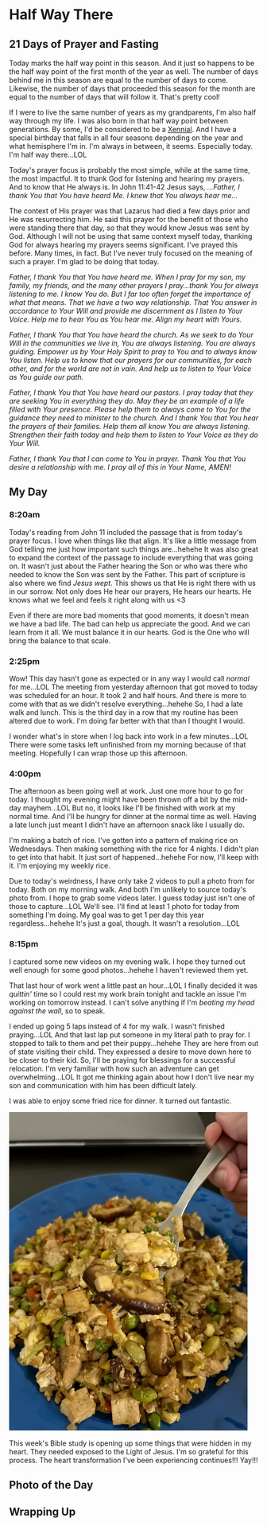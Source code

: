 # Half Way There

## 21 Days of Prayer and Fasting

Today marks the half way point in this season. And it just so happens to be the half way point of the first month of the year as well. The number of days behind me in this season are equal to the number of days to come. Likewise, the number of days that proceeded this season for the month are equal to the number of days that will follow it. That's pretty cool!

If I were to live the same number of years as my grandparents, I'm also half way through my life. I was also born in that half way point between generations. By some, I'd be considered to be a [Xennial](https://en.wikipedia.org/wiki/Xennials). And I have a special birthday that falls in all four seasons depending on the year and what hemisphere I'm in. I'm always in between, it seems. Especially today. I'm half way there...LOL

Today's prayer focus is probably the most simple, while at the same time, the most impactful. It to thank God for listening and hearing my prayers. And to know that He always is. In John 11:41-42 Jesus says, *...Father, I thank You that You have heard Me. I knew that You always hear me...*

The context of His prayer was that Lazarus had died a few days prior and He was resurrecting him. He said this prayer for the benefit of those who were standing there that day, so that they would know Jesus was sent by God. Although I will not be using that same context myself today, thanking God for always hearing my prayers seems significant. I've prayed this before. Many times, in fact. But I've never truly focused on the meaning of such a prayer. I'm glad to be doing that today.

*Father, I thank You that You have heard me. When I pray for my son, my family, my friends, and the many other prayers I pray...thank You for always listening to me. I know You do. But I far too often forget the importance of what that means. That we have a two way relationship. That You answer in accordance to Your Will and provide me discernment as I listen to Your Voice. Help me to hear You as You hear me. Align my heart with Yours.*

*Father, I thank You that You have heard the church. As we seek to do Your Will in the communities we live in, You are always listening. You are always guiding. Empower us by Your Holy Spirit to pray to You and to always know You listen. Help us to know that our prayers for our communities, for each other, and for the world are not in vain. And help us to listen to Your Voice as You guide our path.*

*Father, I thank You that You have heard our pastors. I pray today that they are seeking You in everything they do. May they be an example of a life filled with Your presence. Please help them to always come to You for the guidance they need to minister to the church. And I thank You that You hear the prayers of their families. Help them all know You are always listening. Strengthen their faith today and help them to listen to Your Voice as they do Your Will.*

*Father, I thank You that I can come to You in prayer. Thank You that You desire a relationship with me. I pray all of this in Your Name, AMEN!*

## My Day

### 8:20am

Today's reading from John 11 included the passage that is from today's prayer focus. I love when things like that align. It's like a little message from God telling me just how important such things are...hehehe It was also great to expand the context of the passage to include everything that was going on. It wasn't just about the Father hearing the Son or who was there who needed to know the Son was sent by the Father. This part of scripture is also where we find *Jesus wept*. This shows us that He is right there with us in our sorrow. Not only does He hear our prayers, He hears our hearts. He knows what we feel and feels it right along with us <3

Even if there are more bad moments that good moments, it doesn't mean we have a bad life. The bad can help us appreciate the good. And we can learn from it all. We must balance it in our hearts. God is the One who will bring the balance to that scale.

### 2:25pm

Wow! This day hasn't gone as expected or in any way I would call *normal* for me...LOL The meeting from yesterday afternoon that got moved to today was scheduled for an hour. It took 2 and half hours. And there is more to come with that as we didn't resolve everything...hehehe So, I had a late walk and lunch. This is the third day in a row that my routine has been altered due to work. I'm doing far better with that than I thought I would.

I wonder what's in store when I log back into work in a few minutes...LOL There were some tasks left unfinished from my morning because of that meeting. Hopefully I can wrap those up this afternoon.

### 4:00pm

The afternoon as been going well at work. Just one more hour to go for today. I thought my evening might have been thrown off a bit by the mid-day mayhem...LOL But no, it looks like I'll be finished with work at my normal time. And I'll be hungry for dinner at the normal time as well. Having a late lunch just meant I didn't have an afternoon snack like I usually do.

I'm making a batch of rice. I've gotten into a pattern of making rice on Wednesdays. Then making something with the rice for 4 nights. I didn't plan to get into that habit. It just sort of happened...hehehe For now, I'll keep with it. I'm enjoying my weekly rice.

Due to today's weirdness, I have only take 2 videos to pull a photo from for today. Both on my morning walk. And both I'm unlikely to source today's photo from. I hope to grab some videos later. I guess today just isn't one of those to capture...LOL We'll see. I'll find at least 1 photo for today from something I'm doing. My goal was to get 1 per day this year regardless...hehehe It's just a goal, though. It wasn't a resolution...LOL

### 8:15pm

I captured some new videos on my evening walk. I hope they turned out well enough for some good photos...hehehe I haven't reviewed them yet.

That last hour of work went a little past an hour...LOL I finally decided it was *quittin'* time so I could rest my work brain tonight and tackle an issue I'm working on tomorrow instead. I can't solve anything if I'm *beating my head against the wall*, so to speak.

I ended up going 5 laps instead of 4 for my walk. I wasn't finished praying...LOL And that last lap put someone in my literal path to pray for. I stopped to talk to them and pet their puppy...hehehe They are here from out of state visiting their child. They expressed a desire to move down here to be closer to their kid. So, I'll be praying for blessings for a successful relocation. I'm very familiar with how such an adventure can get overwhelming...LOL It got me thinking again about how I don't live near my son and communication with him has been difficult lately.

I was able to enjoy some fried rice for dinner. It turned out fantastic.

![Fried rice](./media/IMG_5179.jpeg)

This week's Bible study is opening up some things that were hidden in my heart. They needed exposed to the Light of Jesus. I'm so grateful for this process. The heart transformation I've been experiencing continues!!! Yay!!!



## Photo of the Day



## Wrapping Up


